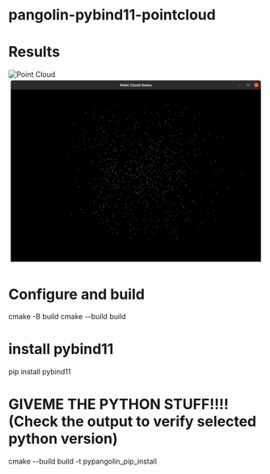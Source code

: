 # pangolin-pybind11-pointcloud
# Results
![Point Cloud](./Screenshot_from_2025-03-20_01-40-02.png)
![Point Cloud](https://github.com/JayeshAgarwal03/pangolin-pybind11-pointcloud/blob/main/Screenshot%20from%202025-03-20%2001-40-02.png)


# Configure and build
cmake -B build
cmake --build build

# install pybind11
pip install pybind11


# GIVEME THE PYTHON STUFF!!!! (Check the output to verify selected python version)
cmake --build build -t pypangolin_pip_install

